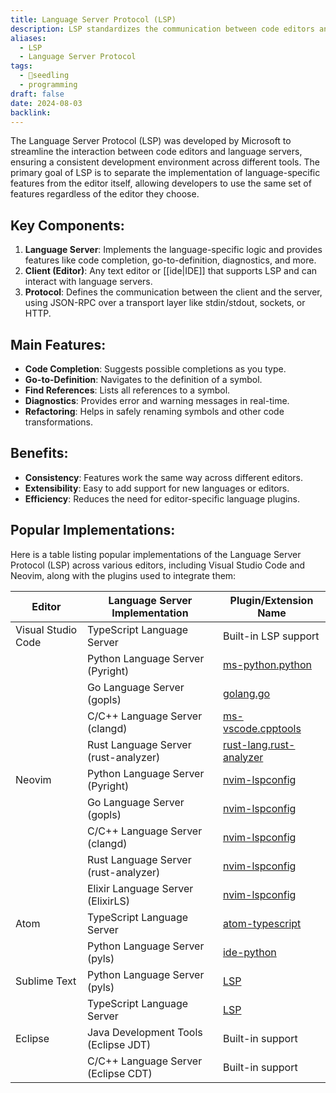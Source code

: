 ```yaml
---
title: Language Server Protocol (LSP)
description: LSP standardizes the communication between code editors and language servers, enhancing the development experience by providing consistent features like auto-completion, go-to-definition, and error checking.
aliases:
  - LSP
  - Language Server Protocol
tags:
  - 🌱seedling
  - programming
draft: false
date: 2024-08-03
backlink:
---
```


The Language Server Protocol (LSP) was developed by Microsoft to streamline the interaction between code editors and language servers, ensuring a consistent development environment across different tools. The primary goal of LSP is to separate the implementation of language-specific features from the editor itself, allowing developers to use the same set of features regardless of the editor they choose.

## Key Components:

1. **Language Server**: Implements the language-specific logic and provides features like code completion, go-to-definition, diagnostics, and more.
2. **Client (Editor)**: Any text editor or [[ide|IDE]] that supports LSP and can interact with language servers.
3. **Protocol**: Defines the communication between the client and the server, using JSON-RPC over a transport layer like stdin/stdout, sockets, or HTTP.

## Main Features:

- **Code Completion**: Suggests possible completions as you type.
- **Go-to-Definition**: Navigates to the definition of a symbol.
- **Find References**: Lists all references to a symbol.
- **Diagnostics**: Provides error and warning messages in real-time.
- **Refactoring**: Helps in safely renaming symbols and other code transformations.

## Benefits:

- **Consistency**: Features work the same way across different editors.
- **Extensibility**: Easy to add support for new languages or editors.
- **Efficiency**: Reduces the need for editor-specific language plugins.

## Popular Implementations:

Here is a table listing popular implementations of the Language Server Protocol (LSP) across various editors, including Visual Studio Code and Neovim, along with the plugins used to integrate them:

| Editor              | Language Server Implementation                  | Plugin/Extension Name                      |
|---------------------|------------------------------------------------|-------------------------------------------|
| Visual Studio Code  | TypeScript Language Server                     | Built-in LSP support                      |
|                     | Python Language Server (Pyright)               | [ms-python.python](https://marketplace.visualstudio.com/items?itemName=ms-python.python) |
|                     | Go Language Server (gopls)                     | [golang.go](https://marketplace.visualstudio.com/items?itemName=golang.go) |
|                     | C/C++ Language Server (clangd)                 | [ms-vscode.cpptools](https://marketplace.visualstudio.com/items?itemName=ms-vscode.cpptools) |
|                     | Rust Language Server (rust-analyzer)           | [rust-lang.rust-analyzer](https://marketplace.visualstudio.com/items?itemName=rust-lang.rust-analyzer) |
| Neovim              | Python Language Server (Pyright)               | [nvim-lspconfig](https://github.com/neovim/nvim-lspconfig) |
|                     | Go Language Server (gopls)                     | [nvim-lspconfig](https://github.com/neovim/nvim-lspconfig) |
|                     | C/C++ Language Server (clangd)                 | [nvim-lspconfig](https://github.com/neovim/nvim-lspconfig) |
|                     | Rust Language Server (rust-analyzer)           | [nvim-lspconfig](https://github.com/neovim/nvim-lspconfig) |
|                     | Elixir Language Server (ElixirLS)              | [nvim-lspconfig](https://github.com/neovim/nvim-lspconfig) |
| Atom                | TypeScript Language Server                     | [atom-typescript](https://atom.io/packages/atom-typescript) |
|                     | Python Language Server (pyls)                  | [ide-python](https://atom.io/packages/ide-python) |
| Sublime Text        | Python Language Server (pyls)                  | [LSP](https://packagecontrol.io/packages/LSP) |
|                     | TypeScript Language Server                     | [LSP](https://packagecontrol.io/packages/LSP) |
| Eclipse             | Java Development Tools (Eclipse JDT)          | Built-in support                          |
|                     | C/C++ Language Server (Eclipse CDT)            | Built-in support                          |
